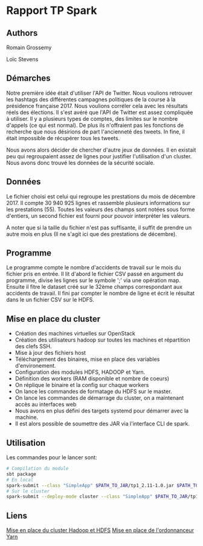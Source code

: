 # Rapport TP Spark

## Authors
Romain Grossemy

Loïc Stevens

## Démarches

Notre première idée était d'utiliser l'API de Twitter. Nous voulions retrouver les hashtags des différentes campagnes politiques de la course à la présidence française 2017.
Nous voulions corréler cela avec les résultats réels des élections.
Il s'est avéré que l'API de Twitter est assez compliquée à utiliser.
Il y a plusieurs types de comptes, des limites sur le nombre d'appels (ce qui est normal).
 De plus ils n'offraient pas les fonctions de recherche que nous désirions de part l'ancienneté des tweets. In fine, il était impossible de récupérer tous les tweets.

Nous avons alors décider de chercher d'autre jeux de données. Il en existait peu qui regroupaient assez de lignes pour justifier l'utilisation d'un cluster.
 Nous avons donc trouvé les données de la sécurité sociale.

## Données

Le fichier choisi est celui qui regroupe les prestations du mois de décembre 2017. Il compte 30 940 925 lignes et rassemble plusieurs informations sur les prestations (55).
Toutes les valeurs des champs sont notées sous forme d'entiers, un second fichier est fourni pour pouvoir interpréter les valeurs.

A noter que si la taille du fichier n'est pas suffisante, il suffit de prendre un autre mois en plus (Il ne s'agit ici que des prestations de décembre).

## Programme

Le programme compte le nombre d'accidents de travail sur le mois du fichier pris en entrée.
Il lit d'abord le fichier CSV passé en argument du programme, divise les lignes sur le symbole ';' via une opération map. Ensuite il fitre le dataset créé sur le 32ème champs correspondant aux accidents de travail.
Il fini par compter le nombre de ligne et écrit le résultat dans le un fichier CSV sur le HDFS.

## Mise en place du cluster

* Création des machines virtuelles sur OpenStack
* Création des utilisateurs hadoop sur toutes les machines et répartition des clefs SSH.
* Mise à jour des fichiers host
* Téléchargement des binaires, mise en place des variables d'environement.
* Configuration des modules HDFS, HADOOP et Yarn.
* Définition des workers (RAM disponible et nombre de coeurs)
* On réplique le binaire et la config sur chaque workers
* On lance les commandes de formatage du HDFS sur le master.
* On lance les commandes de démarrage du cluster, on a maintenant accès au interfaces web
* Nous avons en plus défini des targets systemd pour démarrer avec la machine.
* Il est alors possible de soumettre des JAR via l'interface CLI de spark.

## Utilisation

Les commandes pour le lancer sont:

```bash
# Compilation du module
sbt package
# En local
spark-submit --class "SimpleApp" $PATH_TO_JAR/tp1_2.11-1.0.jar $PATH_TO_FILE/A201712_partial.csv --master local[4]
# Sur le cluster
spark-submit --deploy-mode cluster --class "SimpleApp" $PATH_TO_JAR/tp1_2.11-1.0.jar hdfs://spark-1:9000/$PATH_TO_FILE/A201712.csv hdfs://spark-1:9000/$PATH_TO_FILE/outfile
```

## Liens
[Mise en place du cluster Hadoop et HDFS](https://www.linode.com/docs/databases/hadoop/how-to-install-and-set-up-hadoop-cluster/)
[Mise en place de l'ordonnanceur Yarn](https://www.linode.com/docs/databases/hadoop/install-configure-run-spark-on-top-of-hadoop-yarn-cluster/)

